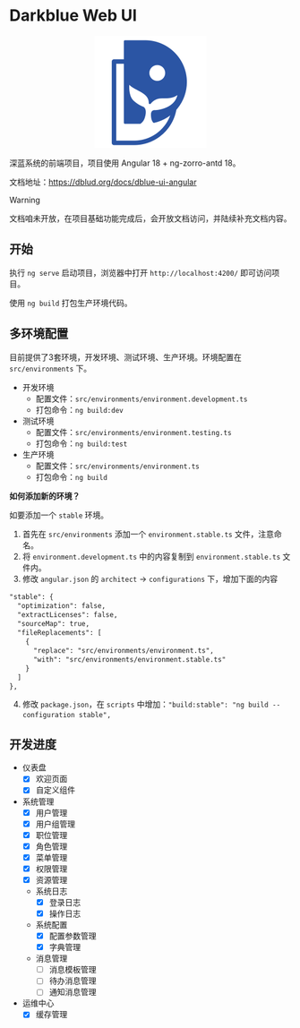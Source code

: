 # Darkblue Web UI

<p align="center">
    <img src="public/assets/images/logo-blue.svg" width="200">
</p>

深蓝系统的前端项目，项目使用 Angular 18 + ng-zorro-antd 18。

文档地址：https://dblud.org/docs/dblue-ui-angular

> [!warning]
> 文档咱未开放，在项目基础功能完成后，会开放文档访问，并陆续补充文档内容。

## 开始


执行 `ng serve` 启动项目，浏览器中打开 `http://localhost:4200/` 即可访问项目。

使用 `ng build` 打包生产环境代码。

## 多环境配置

目前提供了3套环境，开发环境、测试环境、生产环境。环境配置在 `src/environments` 下。

- 开发环境
  - 配置文件：`src/environments/environment.development.ts`
  - 打包命令：`ng build:dev`
- 测试环境
  - 配置文件：`src/environments/environment.testing.ts`
  - 打包命令：`ng build:test`
- 生产环境
  - 配置文件：`src/environments/environment.ts`
  - 打包命令：`ng build`

**如何添加新的环境？**

如要添加一个 `stable` 环境。 

1. 首先在 `src/environments` 添加一个 `environment.stable.ts` 文件，注意命名。
2. 将 `environment.development.ts` 中的内容复制到 `environment.stable.ts` 文件内。
3. 修改 `angular.json` 的 `architect` -> `configurations` 下，增加下面的内容
  ```
  "stable": {
    "optimization": false,
    "extractLicenses": false,
    "sourceMap": true,
    "fileReplacements": [
      {
        "replace": "src/environments/environment.ts",
        "with": "src/environments/environment.stable.ts"
      }
    ]
  },
  ```
4. 修改 `package.json`，在 `scripts` 中增加：`"build:stable": "ng build --configuration stable",`

## 开发进度

- 仪表盘
  - [x] 欢迎页面
  - [x] 自定义组件
- 系统管理
  - [x] 用户管理
  - [x] 用户组管理
  - [x] 职位管理
  - [x] 角色管理
  - [x] 菜单管理
  - [x] 权限管理
  - [x] 资源管理
  - 系统日志
    - [x] 登录日志
    - [x] 操作日志
  - 系统配置
    - [x] 配置参数管理
    - [x] 字典管理
  - 消息管理
    - [ ] 消息模板管理
    - [ ] 待办消息管理
    - [ ] 通知消息管理
- 运维中心
  - [x] 缓存管理
